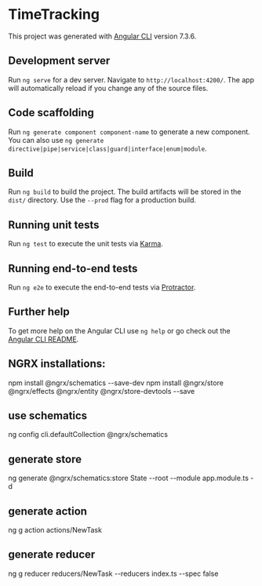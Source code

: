 # TimeTracking

This project was generated with [Angular CLI](https://github.com/angular/angular-cli) version 7.3.6.

## Development server

Run `ng serve` for a dev server. Navigate to `http://localhost:4200/`. The app will automatically reload if you change any of the source files.

## Code scaffolding

Run `ng generate component component-name` to generate a new component. You can also use `ng generate directive|pipe|service|class|guard|interface|enum|module`.

## Build

Run `ng build` to build the project. The build artifacts will be stored in the `dist/` directory. Use the `--prod` flag for a production build.

## Running unit tests

Run `ng test` to execute the unit tests via [Karma](https://karma-runner.github.io).

## Running end-to-end tests

Run `ng e2e` to execute the end-to-end tests via [Protractor](http://www.protractortest.org/).

## Further help

To get more help on the Angular CLI use `ng help` or go check out the [Angular CLI README](https://github.com/angular/angular-cli/blob/master/README.md).

## NGRX installations:
npm install @ngrx/schematics --save-dev
npm install @ngrx/store @ngrx/effects @ngrx/entity @ngrx/store-devtools --save

## use schematics
ng config cli.defaultCollection @ngrx/schematics

## generate store
ng generate @ngrx/schematics:store State --root --module app.module.ts -d

## generate action
ng g action actions/NewTask

## generate reducer
ng g reducer reducers/NewTask --reducers index.ts --spec false
